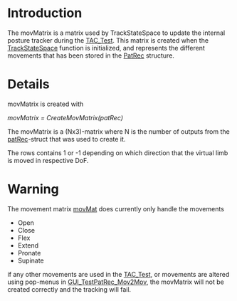 # Introduction #

The movMatrix is a matrix used by TrackStateSpace to update the internal posture tracker during the [TAC\_Test](TAC_Test.md). This matrix is created when the [TrackStateSpace](TrackStateSpace.md) function is initialized, and represents the different movements that has been stored in the [PatRec](PatRec.md) structure.

# Details #

movMatrix is created with

_movMatrix = CreateMovMatrix(patRec)_

The movMatrix is a (Nx3)-matrix where N is the number of outputs from the [patRec](patRec.md)-struct that was used to create it.

The rows contains 1 or -1 depending on which direction that the virtual limb is moved in respective DoF.


# Warning #

The movement matrix [movMat](movMat.md) does currently only handle the movements

  * Open
  * Close
  * Flex
  * Extend
  * Pronate
  * Supinate

if any other movements are used in the [TAC\_Test](TAC_Test.md), or movements are altered using pop-menus in [GUI\_TestPatRec\_Mov2Mov](GUI_TestPatRec_Mov2Mov.md), the movMatrix will not be created correctly and the tracking will fail.